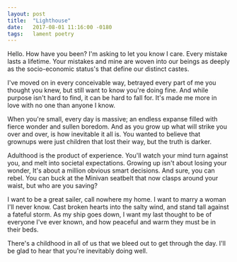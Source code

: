 ```yaml
---
layout: post
title:  "Lighthouse"
date:   2017-08-01 11:16:00 -0180
tags:   lament poetry
---
```


Hello. How have you been? I'm asking to let you know I care.
Every mistake lasts a lifetime. Your mistakes and mine are woven into our beings as deeply as the socio-economic status's that define our distinct castes.

I've moved on in every conceivable way, betrayed every part of me you thought you knew, but still want to know you're doing fine.
And while purpose isn't hard to find, it can be hard to fall for. It's made me more in love with no one than anyone I know.

When you're small, every day is massive; an endless expanse filled with fierce wonder and sullen boredom.
And as you grow up what will strike you over and over, is how inevitable it all is.
You wanted to believe that grownups were just children that lost their way, but the truth is darker.

Adulthood is the product of experience. You'll watch your mind turn against you, and melt into societal expectations.
Growing up isn't about losing your wonder, It's about a million obvious smart decisions.
And sure, you can rebel. You can buck at the Minivan seatbelt that now clasps around your waist, but who are you saving?

I want to be a great sailer, call nowhere my home. I want to marry a woman I'll never know. Cast broken hearts into the salty wind, and stand tall against a fateful storm.
As my ship goes down, I want my last thought to be of everyone I've ever known, and how peaceful and warm they must be in their beds.

There's a childhood in all of us that we bleed out to get through the day.
I'll be glad to hear that you're inevitably doing well.
